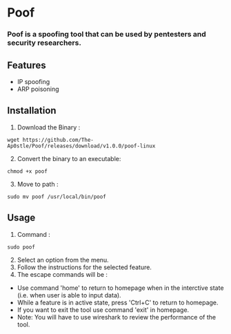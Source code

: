 # Poof

### Poof is a spoofing tool that can be used by pentesters and security researchers.

## Features
  - IP spoofing
  - ARP poisoning

## Installation
  1. Download the Binary :
  ```
  wget https://github.com/The-Ap0stle/Poof/releases/download/v1.0.0/poof-linux
  ```
  2. Convert the binary to an executable:
  ```
  chmod +x poof
  ```
  3. Move to path :
  ```
  sudo mv poof /usr/local/bin/poof 
  ```

## Usage
  1. Command :
  ```
  sudo poof 
  ```
  2. Select an option from the menu.
  3. Follow the instructions for the selected feature.
  4. The escape commands will be :
  - Use command 'home' to return to homepage when in the interctive state (i.e. when user is able to input data).
  - While a feature is in active state, press 'Ctrl+C' to return to homepage.
  - If you want to exit the tool use command 'exit' in homepage.
- Note: You will have to use wireshark to review the performance of the tool.
